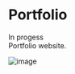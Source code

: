 # Portfolio
In progess <br>
Portfolio website.


![image](https://github.com/Isha3007/Portfolio/assets/112820841/d104e393-5700-4efd-b310-edb63fe30ec1)


